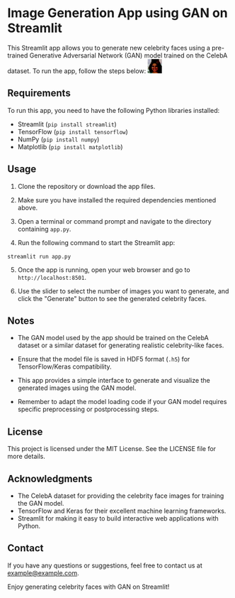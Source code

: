 # Image Generation App using GAN on Streamlit

This Streamlit app allows you to generate new celebrity faces using a pre-trained Generative Adversarial Network (GAN) model trained on the CelebA dataset. To run the app, follow the steps below:
![Generated Celebrity Faces](3ce2a8e49d2c58461af43c3dfd8d46087ae59d1016b5b2ae87bd3220.jpg)

## Requirements

To run this app, you need to have the following Python libraries installed:

- Streamlit (`pip install streamlit`)
- TensorFlow (`pip install tensorflow`)
- NumPy (`pip install numpy`)
- Matplotlib (`pip install matplotlib`)

## Usage

1. Clone the repository or download the app files.

2. Make sure you have installed the required dependencies mentioned above.

3. Open a terminal or command prompt and navigate to the directory containing `app.py`.

4. Run the following command to start the Streamlit app:

```
streamlit run app.py
```

5. Once the app is running, open your web browser and go to `http://localhost:8501`.

6. Use the slider to select the number of images you want to generate, and click the "Generate" button to see the generated celebrity faces.

## Notes

- The GAN model used by the app should be trained on the CelebA dataset or a similar dataset for generating realistic celebrity-like faces.

- Ensure that the model file is saved in HDF5 format (`.h5`) for TensorFlow/Keras compatibility.

- This app provides a simple interface to generate and visualize the generated images using the GAN model.

- Remember to adapt the model loading code if your GAN model requires specific preprocessing or postprocessing steps.

## License

This project is licensed under the MIT License. See the LICENSE file for more details.

## Acknowledgments

- The CelebA dataset for providing the celebrity face images for training the GAN model.
- TensorFlow and Keras for their excellent machine learning frameworks.
- Streamlit for making it easy to build interactive web applications with Python.

## Contact

If you have any questions or suggestions, feel free to contact us at example@example.com.

Enjoy generating celebrity faces with GAN on Streamlit!
